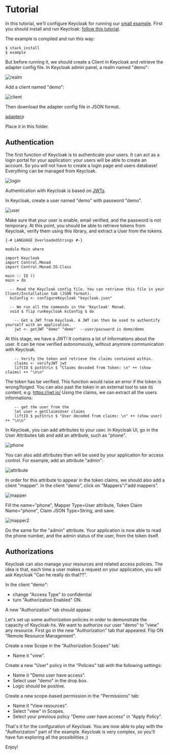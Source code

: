 Tutorial
========

In this tutorial, we'll configure Keycloak for running our [small example](../examples/Main.hs).
First you should install and run Keycloak: [follow this tutorial](https://www.keycloak.org/docs/latest/getting_started/index.html).

The example is compiled and run this way:
```
$ stack install
$ example
```

But before running it, we should create a Client in Keycloak and retrieve the adapter config file.
In Keycloak admin panel, a realm named "demo":

![realm](img/realm.png)

Add a client named "demo":

![client](img/client.png)

Then download the adapter config file in JSON format.

[adapter](img/adapter.png)p

Place it in this folder.

Authentication
--------------

The first function of Keycloak is to authenticate your users.
It can act as a login portal for your application: your users will be able to create an account.
So you will not have to create a login page and users database! Everything can be managed from Keycloak.

![login](img/login.png)

Authentication with Keycloak is based on [JWTs](https://jwt.io/).

In Keycloak, create a user named "demo" with password "demo".

![user](img/user.png)

Make sure that your user is enable, email verified, and the password is not temporary.
At this point, you should be able to retrieve tokens from Keycloak, verify them using this library, and extract a User from the tokens.

```
{-# LANGUAGE OverloadedStrings #-}

module Main where

import Keycloak
import Control.Monad
import Control.Monad.IO.Class

main :: IO ()
main = do

  -- Read the Keycloak config file. You can retrieve this file in your Client/Installation tab (JSON format).
  kcConfig <- configureKeycloak "keycloak.json"

  -- We run all the commands in the 'Keycloak' Monad.
  void $ flip runKeycloak kcConfig $ do
  
    -- Get a JWT from Keycloak. A JWT can then be used to authentify yourself with an application.
    jwt <- getJWT "demo" "demo"  --user/password is demo/demo 
```    

At this stage, we have a JWT! It contains a lot of informations about the user.
It can be now verified autonomously, without anymore communication with Keycloak.

```
    -- Verify the token and retrieve the claims contained within.
    claims <- verifyJWT jwt
    liftIO $ putStrLn $ "Claims decoded from Token: \n" ++ (show claims) ++ "\n\n"
```

The token has be verified. This function would raise an error if the token is wrong/forged. 
You can also past the token in an external tool to see its content, e.g. https://jwt.io/
Using the claims, we can extract all the users informations:

```
    -- get the user from the 
    let user = getClaimsUser claims
    liftIO $ putStrLn $ "User decoded from claims: \n" ++ (show user) ++ "\n\n"
```

In Keycloak, you can add attributes to your user. In Keycloak UI, go in the User Attributes tab and add an attribute, such as "phone".

![phone](img/phone.png)

You can also add attributes than will be used by your application for access control.
For example, add an attribute "admin":

![attribute](img/attribute.png)

In order for this attribute to appear in the token claims, we should also add a client "mapper".
In the client "demo", click on "Mappers"/"add mappers".

![mapper](img/mapper.png)

Fill the name="phone", Mapper Type=User attribute, Token Claim Name="phone", Claim JSON Type=String, and save.

![mapper2](img/mapper2.png)

Do the same for the "admin" attribute.
Your application is now able to read the phone number, and the admin status of the user, from the token itself.


Authorizations
--------------

Keycloak can also manage your resources and related access policies.
The idea is that, each time a user makes a request on your application, you will ask Keycloak "Can he really do that??".

In the client "demo":
- change "Access Type" to confidential
- turn "Authorization Enabled" ON.

A new "Authorization" tab should appear.

Let's set up some authorization policies in order to demonstrate the capacity of Keycloak-hs.
We want to authorize our user "demo" to "view" any resource.
First go in the new "Authorization" tab that appeared.
Flip ON "Remote Resource Management".

Create a new Scope in the "Authorization Scopes" tab:
- Name it "view".

Create a new "User" policy in the "Policies" tab with the following settings:
- Name it "Demo user have access".
- Select user "demo" in the drop box.
- Logic should be positive.

Create a new scope-based permission in the "Permissions" tab:
- Name it "View resources".
- Select "view" in Scopes.
- Select your previous policy "Demo user have access" in "Apply Policy".

That's it for the confguration of Keycloak.
You are now able to play with the "Authorization" part of the example.
Keycloak is very complex, so you'll have fun exploring all the possibilities ;)

Enjoy!
